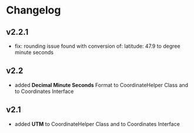 # Changelog

## v2.2.1

- fix: rounding issue found with conversion of: latitude: 47.9 to degree minute seconds

## v2.2

- added **Decimal Minute Seconds** Format to CoordinateHelper Class and to Coordinates Interface

## v2.1

- added **UTM** to CoordinateHelper Class and to Coordinates Interface

